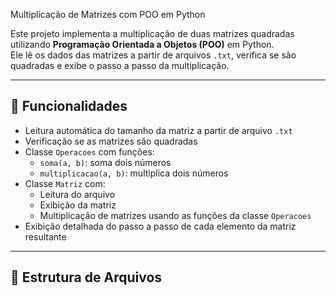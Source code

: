 Multiplicação de Matrizes com POO em Python

Este projeto implementa a multiplicação de duas matrizes quadradas utilizando **Programação Orientada a Objetos (POO)** em Python.  
Ele lê os dados das matrizes a partir de arquivos `.txt`, verifica se são quadradas e exibe o passo a passo da multiplicação.

---

## 📌 Funcionalidades
- Leitura automática do tamanho da matriz a partir de arquivo `.txt`
- Verificação se as matrizes são quadradas
- Classe `Operacoes` com funções:
  - `soma(a, b)`: soma dois números
  - `multiplicacao(a, b)`: multiplica dois números
- Classe `Matriz` com:
  - Leitura do arquivo
  - Exibição da matriz
  - Multiplicação de matrizes usando as funções da classe `Operacoes`
- Exibição detalhada do passo a passo de cada elemento da matriz resultante

---

## 📂 Estrutura de Arquivos


